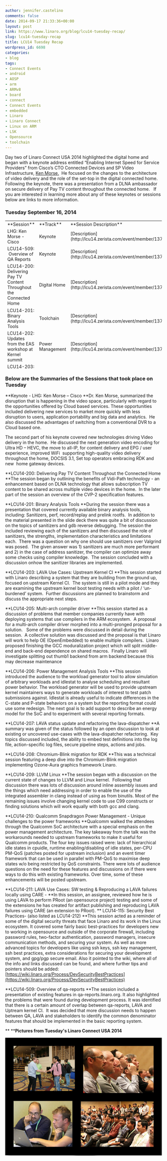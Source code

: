 ```yaml
---
author: jennifer.castelino
comments: false
date: 2014-09-17 21:33:36+00:00
layout: post
link: https://www.linaro.org/blog/lcu14-tuesday-recap/
slug: lcu14-tuesday-recap
title: LCU14 Tuesday Recap
wordpress_id: 6698
categories:
- blog
tags:
- Connect Events
- android
- AOSP
- arm
- ARMv8
- board
- connect
- Connect Events
- embedded
- Linaro
- Linaro Connect
- Linux on ARM
- LSK
- Opensource
- toolchain
---
```


Day two of Linaro Connect USA 2014 highlighted the digital home and began with a keynote address entitled “Enabling Internet Speed for Service Providers” from Cisco’s CTO Connected Devices and SP Video Infrastructure, [Ken Morse.](http://www.linaro.org/connect/lcu/lcu14/schedule/)  He focused on the changes to the architecture of video delivery and the role of the set-top in the digital connected home. Following the keynote, there was a presentation from a DLNA ambassador on secure delivery of Pay TV content throughout the connected home.   If you are interested in learning more about any of these keynotes or sessions below are links to more information.


### **Tuesday September 16, 2014**


<table width="1043" style="height: 473px;" >
<tbody >
<tr >

<td width="35%" >**Session**
</td>

<td width="13%" >**Track**
</td>

<td width="13%" >**Session Description**
</td>

<td width="13%" >**YouTube Video**
</td>

<td width="13%" >**Presentation**
</td>

<td width="13%" >**Video (Linaro Server)**
</td>
</tr>
<tr >

<td >LHG: Ken Morse - Cisco
</td>

<td >Keynote
</td>

<td >[Description](http://lcu14.zerista.com/event/member/137723)
</td>

<td >[Video](https://www.youtube.com/watch?v=RM4deFVB3N0&list=UUIVqQKxCyQLJS6xvSmfndLA)
</td>

<td >Available soon
</td>

<td >[Link](http://people.linaro.org/linaro-connect/lcu14/videos/09-16-Tuesday/LCU14%20-%20LHG%20Keynote%201.mp4)
</td>
</tr>
<tr >

<td >LCU14-509:  Overview of QA Reports
</td>

<td >Keynote
</td>

<td >[Description](http://lcu14.zerista.com/event/member/137797)
</td>

<td >[Video](https://www.youtube.com/watch?v=D-1hkuroiYQ&list=UUIVqQKxCyQLJS6xvSmfndLA)
</td>

<td >[Link to Presentation](http://www.slideshare.net/linaroorg/lcu14-509-overview-of-qa-reports)
</td>

<td >[Link](http://people.linaro.org/linaro-connect/lcu14/videos/09-16-Tuesday/LCU14-509-%20Overview%20of%20qa-reports.mp4)
</td>
</tr>
<tr >

<td >LCU14-200: Delivering Pay TV Content Throughout the Connected Home
</td>

<td >Digital Home
</td>

<td >[Description](http://lcu14.zerista.com/event/member/137725)
</td>

<td >[Video](https://www.youtube.com/watch?v=DPFsEmkAW_g&list=UUIVqQKxCyQLJS6xvSmfndLA)
</td>

<td >Available soon
</td>

<td >[Link](http://people.linaro.org/linaro-connect/lcu14/videos/09-16-Tuesday/LCU14-200-%20Delivering%20Pay%20TV%20Content%20Throughout%20the%20Connected%20Home.mp4)
</td>
</tr>
<tr >

<td >LCU14-201: Binary Analysis Tools
</td>

<td >Toolchain
</td>

<td >[Description](http://lcu14.zerista.com/event/member/137726)
</td>

<td >[Video](https://www.youtube.com/watch?v=QIu601HYwSA&list=UUIVqQKxCyQLJS6xvSmfndLA)
</td>

<td >[Link to Presentation](http://www.slideshare.net/linaroorg/lcu14-201-binary-analysis-tools)
</td>

<td >[Link](http://people.linaro.org/linaro-connect/lcu14/videos/09-16-Tuesday/LCU14-201-%20Binary%20Analysis%20Tools.mp4)
</td>
</tr>
<tr >

<td >LCU14-202: Updates from the EAS workshop at Kernel summit
</td>

<td >Power Management
</td>

<td >[Description](http://lcu14.zerista.com/event/member/137727)
</td>

<td >Not Available
</td>

<td >Available soon
</td>

<td >Not Available
</td>
</tr>
<tr >

<td >LCU14-203: LAVA Use Cases: Upstream Kernel CI
</td>

<td >LAVA
</td>

<td >[Description](http://lcu14.zerista.com/event/member/137728)
</td>

<td >[Video](https://www.youtube.com/watch?v=VcJziUPtknI&list=UUIVqQKxCyQLJS6xvSmfndLA)
</td>

<td >[Link to Presentation](http://www.slideshare.net/linaroorg/lcu14-203-lava-use-cases-upstream-kernel-ci)
</td>

<td >[Link](http://people.linaro.org/linaro-connect/lcu14/videos/09-16-Tuesday/LCU14-203-%20LAVA%20Use%20Cases-%20Upstream%20Kernel%20CI.mp4)
</td>
</tr>
<tr >

<td >
</td>

<td >
</td>

<td >
</td>

<td >
</td>

<td >
</td>

<td >
</td>
</tr>
<tr >

<td >LCU14-205: Multi-arch compiler driver
</td>

<td >Toolchain
</td>

<td >[Description](http://lcu14.zerista.com/event/member/137731)
</td>

<td >[Video](https://www.youtube.com/watch?v=a1bA7uoR54o&list=UUIVqQKxCyQLJS6xvSmfndLA)
</td>

<td >[Link to Presentation](http://www.slideshare.net/linaroorg/lcu14-205-multiarch-compiler-driver)
</td>

<td >[Link](http://people.linaro.org/linaro-connect/lcu14/videos/09-16-Tuesday/LCU14-205-%20Multi-arch%20compiler%20driver.mp4)
</td>
</tr>
<tr >

<td >LCU14-206: Power Management Analysis Tools
</td>

<td >Power Management
</td>

<td >[Description](http://lcu14.zerista.com/event/member/137732)
</td>

<td >[Video](https://www.youtube.com/watch?v=83KNt2Ibxxg&list=UUIVqQKxCyQLJS6xvSmfndLA)
</td>

<td >[Link to Presentation](http://www.slideshare.net/linaroorg/lcu14-206-tools-to-analyse-scheduling-behaviour-and-its-impact-on-power-management)
</td>

<td >[Link](http://people.linaro.org/linaro-connect/lcu14/videos/09-16-Tuesday/LCU14-206-%20Power%20Management%20Analysis%20Tools.mp4)
</td>
</tr>
<tr >

<td >LCU14-207: LAVA status update and refactoring the lava-dispatcher
</td>

<td >LAVA
</td>

<td >[Description](http://lcu14.zerista.com/event/member/137733)
</td>

<td >[Video](https://www.youtube.com/watch?v=dYKxmSz4-Bo&list=UUIVqQKxCyQLJS6xvSmfndLA)
</td>

<td >[Link to Presentation](http://www.slideshare.net/linaroorg/lcu14-207-refactoring-the-lavadispatcher)
</td>

<td >[Link](http://people.linaro.org/linaro-connect/lcu14/videos/09-16-Tuesday/LCU14-207-%20LAVA%20status%20update%20and%20refactoring%20the%20lava-dispatcher.mp4)
</td>
</tr>
<tr >

<td >LCU14-208: Chromium-Blink migration for RDK
</td>

<td >Digital Home
</td>

<td >[Description](http://lcu14.zerista.com/event/member/137734)
</td>

<td >[Video](https://www.youtube.com/watch?v=8crF6f1JAG8&list=UUIVqQKxCyQLJS6xvSmfndLA)
</td>

<td >[Link to Presentation](http://www.slideshare.net/linaroorg/lcu14-208-chromiumblink-migration-for-rdk-39155555)
</td>

<td >[Link](http://people.linaro.org/linaro-connect/lcu14/videos/09-16-Tuesday/LCU14-208-%20Chromium-Blink%20migration%20for%20RDK.mp4)
</td>
</tr>
<tr >

<td >LCU14-209: LLVM Linux
</td>

<td >Toolchain
</td>

<td >[Description](http://lcu14.zerista.com/event/member/137735)
</td>

<td >[Video](https://www.youtube.com/watch?v=gcVQxjb6iQ4&list=UUIVqQKxCyQLJS6xvSmfndLA)
</td>

<td >[Link to Presentation](http://www.slideshare.net/linaroorg/lcu14-209-llvm-linux-39165110)
</td>

<td >[Link](http://people.linaro.org/linaro-connect/lcu14/videos/09-16-Tuesday/LCU14-209-%2520LLVM%2520Linux.mp4)
</td>
</tr>
<tr >

<td >LCU14-210: Qualcomm Snapdragon Power Management – Unique challenges to the power frameworks
</td>

<td >Power Management
</td>

<td >[Description](http://lcu14.zerista.com/event/member/137736)
</td>

<td >Not Available
</td>

<td >[Link to Presentation](http://www.slideshare.net/linaroorg/lcu14-210-qualcomm-snapdragon-power-management-unique-challenges-for-power-frameworks)
</td>

<td >Not Available
</td>
</tr>
<tr >

<td >LCU14-211: LAVA Use Cases: SW testing & Reproducing a LAVA failures locally using CARE
</td>

<td >LAVA
</td>

<td >[Description](http://lcu14.zerista.com/event/member/137737)
</td>

<td >Not Available
</td>

<td >[Link to Presentation](http://www.slideshare.net/linaroorg/lcu14-211-lava-use-cases-sw-testing-reproducing-a-lava-failures-locally-using-care)
</td>

<td >Not Available
</td>
</tr>
<tr >

<td >LCU14-115: Security Best Practices
</td>

<td >Training
</td>

<td >[Description](http://lcu14.zerista.com/event/member/137719)
</td>

<td >[Video](https://www.youtube.com/watch?v=HuC_yiK73Iw&list=UUIVqQKxCyQLJS6xvSmfndLA)
</td>

<td >[Link to Presentation](http://www.slideshare.net/linaroorg/lcu14-115-security-best-practices)
</td>

<td >[Link](http://people.linaro.org/linaro-connect/lcu14/videos/09-16-Tuesday/LCU14-115-%2520Security%2520Best%2520Practices.mp4)
</td>
</tr>
</tbody>
</table>


### **Below are the Summaries of the Sessions that took place on Tuesday**


**Keynote - LHG: Ken Morse – Cisco
**Dr. Ken Morse, summarized the disruption that is happening in the video space, particularly with regard to the opportunities offered by Cloud based services. These opportunities included delivering new services to market more quickly with less disruption to users, application portability and big data and analytics.  He also discussed the advantages of switching from a conventional DVR to a Cloud based one.

The second part of his keynote covered new technologies driving Video delivery in the home.  He discussed the next generation video encoding for Ultra HD – HEVC, the move to all-IP, for content delivery and EPG / user experience, improved WiFi  supporting high-quality video delivery throughout the home, DOCSIS 3.1, Set top operators embracing RDK and new  home gateway devices.

**LCU14-200: Delivering Pay TV Content Throughout the Connected Home
**The session began by outlining the benefits of Vidi-Path technology - an enhancement based on DLNA technology that allows subscription TV content to be shared across multiple video devices in the home.  In the later part of the session an overview of the CVP-2 specification features.

**LCU14-201: Binary Analysis Tools
**During the session there was a presentation that covered currently available binary analysis tools, including: Sanitizers, perf, record/replay and prelink rootfs.  In addition to the material presented in the slide deck there was quite a bit of discussion on the topics of sanitizers and gdb reverse debugging. The session the included reviewing each of the sanitizers and then discussed the role of sanitizers, the strengths, implementation characteristics and limitations each.  There was a question on why one should use sanitizers over Valgrind was posed.  The given answer was 1) sanitizers are much more performant and 2) in the case of address sanitizer, the compiler can optimize away some checks using compiler knowledge.  The session concluded with a discussion onhow the sanitizer libraries are implemented.

**LCU14-203: LAVA Use Cases: Upstream Kernel CI
**This session started with Linaro describing a system that they are building from the ground up, focused on upstream Kernel CI.  The system is still in a pilot mode and they are examining the upstream kernel boot testing needs with a pilot / ‘un-burdened’ system.  Further discussions are planned to brainstorm and discuss the appropriate next steps.

**LCU14-205: Multi-arch compiler driver
**This session started as a discussion of problems that member companies currently have with deploying systems that use compilers in the ARM ecosystem.  A proposal for a multi-arch compiler driver morphed into a multi-pronged proposal for a solution.   Some of the problems were discussed in detail during the session.  A collective solution was discussed and the proposal is that Linaro will work to help OE (OpenEmbedded) to enable multiple compilers.  Linaro proposed finishing the GCC moduralization project which will split middle-end and back-end dependence on shared macros.  Finally Linaro will investigate splitting out thumb1 backend from arm backend because this may decrease maintenance

**LCU14-206: Power Management Analysis Tools
**This session introduced the audience to the workload generator tool to allow simulation of arbitrary workloads and idlestat to analyse scheduling and resultant power behavior. The workload generator will be used to provide upstream kernel maintainers ways to generate workloads of interest to test patch submissions against. Idlestat is already useful to indicate differences in the C-state and P-state behaviors on a system but the reporting format could use some redesign. The next goal is to add support to describe an energy model for the SoC and to experiment with several reporting formats.

**LCU14-207: LAVA status update and refactoring the lava-dispatcher
**A summary was given of the status followed by an open discussion to look at existing or uncovered use-cases with the lava-dispatcher refactoring.  Key topics discussed included, the ability to embed test definitions into the log file, action-specific log files, secure pipeline steps, actions and jobs.

**LCU14-208: Chromium-Blink migration for RDK
**This was a technical session featuring a deep dive into the Chromium-Blink migration implementing Ozone-Aura graphics framework Linaro.

**LCU14-209: LLVM Linux
**The session began with a discussion on the current state of changes to LLVM and Linux kernel.  Following that discussion there was lots of discussion around inline assembly issues and the things which need addressing in order to enable the use of the integrated assembler in clang instead of using as from binutils. Most of the remaining issues involve changing kernel code to use C99 constructs or finding solutions which will work equally with both gcc and clang.

**LCU14-210: Qualcomm Snapdragon Power Management - Unique challenges to the power frameworks
**Qualcomm walked the attendees through the Qualcomm SoC architecture with a special emphasis on the power management architecture. The key takeaway from the talk was the workarounds needed to upstream frameworks to make it useful for Qualcomm products. The four key issues raised were: lack of hierarchical idle states in cpuidle, runtime enabling/disabling of idle states, per-CPU PM-QoS (patches posted for upstream inclusion) and an event timer framework that can be used in parallel with PM-QoS to maximise deep states w/o being restricted by QoS constraints. There were lots of audience questions on the need for these features and discussions on if there were ways to do this with existing frameworks. Over time, some of these enhancements will be posted upstream.

**LCU14-211: LAVA Use Cases: SW testing & Reproducing a LAVA failures locally using CARE -
**In this session, an assignee, reviewed how he is using LAVA to perform PRoot (an opensource project) testing and some of the extensions he has created for artifact publishing and reproducing LAVA failures using CARE (an extension to PRoot).
**
LCU14-115: Security Best Practices- (also listed as LCU14-212)
**This session acted as a reminder of some of the digital security threats that face Linaro and its work in the Linux ecosystem. It covered some fairly basic best-practices for developers new to working in opensource and outside of the corporate firewall, including password rules, two-factor authentication, password managers, insecure communication methods, and securing your system. As well as more advanced topics for developers like using ssh keys, ssh key management, ssh best practices, extra considerations for securing your development system, and gpg/pgp secure email. Also it pointed to the wiki, where all of the info and links discussed can be found, and where further tips and pointers should be added: [https://wiki.linaro.org/Process/DevSecurityBestPractices](https://wiki.linaro.org/Process/DevSecurityBestPractices)

**LCU14-509: Overview of qa-reports
**The session included a presentation of existing features in qa-reports.linaro.org. It also highlighted the problems that were found during development process. It was identified that there is a certain amount of overlap between qa-reports, LAVA and Uptream kernel CI.  It was decided that more discussion needs to happen between QA, LAVA and stakeholders to identify the common denominator features that should be implemented in the basic reporting system.

** ****Pictures from Tuesday's Linaro Connect USA 2014**

[![day 2 picture 3](/assets/blog/day-2-picture-3.jpg)](/assets/blog/day-2-picture-3.jpg)
